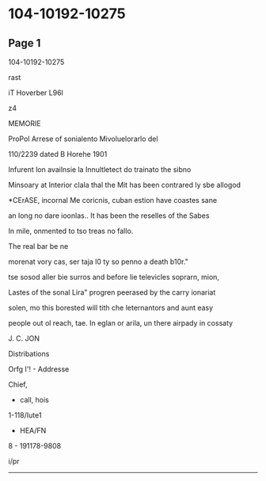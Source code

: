 # 104-10192-10275

## Page 1

104-10192-10275

rast

iT Hoverber L96l

z4

MEMORIE

ProPol Arrese of sonialento Mivoluelorarlo del

110/2239 dated B Horehe 1901

Infurent lon availnsie la Innultletect do trainato the sibno

Minsoary at Interior clala thal the Mit has been contrared ly sbe allogod

*CErASE, incornal Me coricnis, cuban estion have coastes sane

an long no dare ioonlas.. It has been the reselles of the Sabes

In mile, onmented to tso treas no fallo.

The real bar be ne

morenat vory cas, ser taja l0 ty so penno a death b10r."

tse sosod aller bie surros and before lie televicles soprarn, mion,

Lastes of the sonal Lira" progren peerased by the carry ionariat

solen, mo this borested will tith che leternantors and aunt easy

people out ol reach, tae. In eglan or arila, un there airpady in cossaty

J. C. JON

Distribations

Orfg I'! - Addresse

Chief,

- call, hois

1-118/Iute1

- HEA/FN

8 - 191178-9808

i/pr

---

